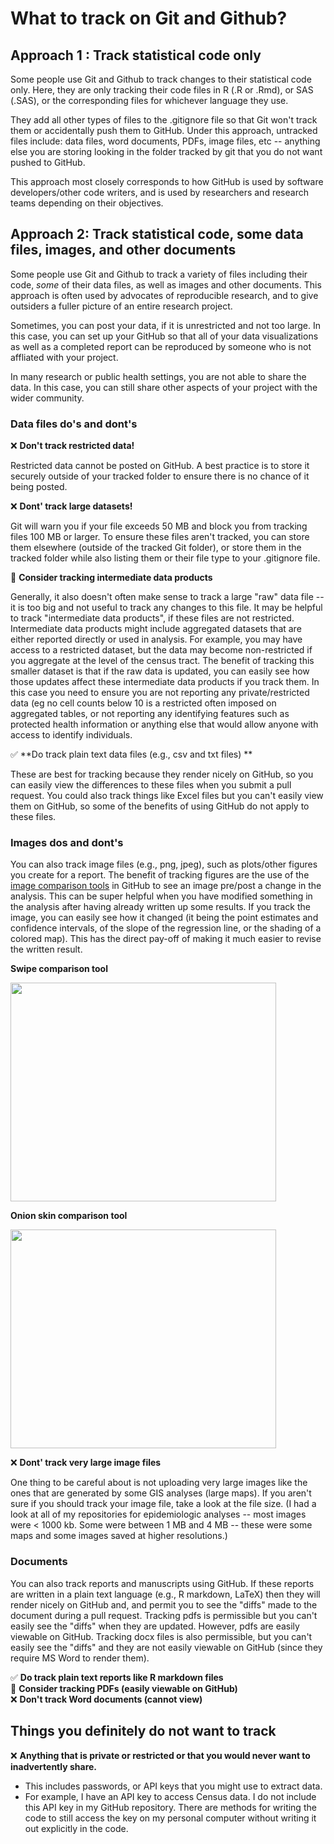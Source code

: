 # What to track on Git and Github?

## Approach 1 : Track statistical code only

Some people use Git and Github to track changes to their statistical code only. 
Here, they are only tracking their code files in R (.R or .Rmd), or 
SAS (.SAS), or the corresponding files for whichever language they use. 

They add all other types of files to the .gitignore file so that Git
won't track them or accidentally push them to GitHub. Under this approach, 
untracked files include: data files, word documents, PDFs, image files, etc -- 
anything else you are storing looking in the folder tracked by git that you do
not want pushed to GitHub.

This approach most closely corresponds to how GitHub is used by software 
developers/other code writers, and is used by researchers and research 
teams depending on their objectives.

## Approach 2: Track statistical code, some data files, images, and other documents

Some people use Git and Github to track a variety of files including their code, 
*some* of their data files, as well as images and other documents. This approach
is often used by advocates of reproducible research, and to give outsiders a 
fuller picture of an entire research project. 

Sometimes, you can post your data, if it is unrestricted and not too large. In 
this case, you can set up your GitHub so that all of your data visualizations 
as well as a completed report can be reproduced by someone who is not affliated
with your project. 

In many research or public health settings, you are not able to share the data. 
In this case, you can still share other aspects of your project with the wider 
community.

### Data files do's and dont's



❌ **Don't track restricted data!**

Restricted data cannot be posted on GitHub. A best practice is to store it 
securely outside of your tracked folder to ensure there is no chance of it being
posted. 

❌ **Dont' track large datasets!** 

Git will warn you if your file exceeds 50 MB and 
block you from tracking files 100 MB or larger. To ensure these files aren't tracked, you can store them elsewhere (outside of
the tracked Git folder), or store them in the tracked folder while also listing them or their file type to your .gitignore file. 

🤔 **Consider tracking intermediate data products**

Generally, it also doesn't often make sense to track a large "raw" data file -- it is too big and not useful to track any changes to this file. It may be helpful to track "intermediate data products", if these files are not restricted. Intermediate data products might include aggregated datasets that are either reported directly or used in analysis. For example, you may have access to a restricted dataset, but the data may become non-restricted if you aggregate at the level of the census tract. The benefit of tracking this smaller dataset is that if the raw data is updated, you can easily see how those updates affect these intermediate data products if you track them. In this case you need to ensure you are not reporting any private/restricted data (eg no cell counts below 10 is a restricted often imposed on aggregated tables, or not reporting any identifying features such as protected health information or anything else that would allow anyone with access to identify 
individuals.

✅ **Do track plain text data files (e.g., csv and txt files) **

These are best for tracking because they render nicely on GitHub, so you can
easily view the differences to these files when you submit a pull request. You 
could also track things like Excel files but you can't easily view them on 
GitHub, so some of the benefits of using GitHub do not apply to these files.
   
### Images dos and dont's

You can also track image files (e.g., png, jpeg), such as plots/other figures 
you create for a report. The benefit of  tracking figures are the use of the 
[image comparison tools](https://github.blog/2011-03-21-behold-image-view-modes/)
in GitHub to see an image pre/post a change in the 
analysis. This can be super helpful when you have modified something in the 
analysis after having already written up some results. If you track the image, 
you can easily see how it changed (it being the point estimates and confidence
intervals, of the slope of the regression line, or the shading of a colored map).
This has the direct pay-off of making it much easier to revise the written 
result.

**Swipe comparison tool**

<BODY>
  <IMG SRC="https://bph-storage.s3.us-west-1.amazonaws.com/git-for-humans/swipe-example.gif" width="425" height="350">
</BODY>

**Onion skin comparison tool**

<BODY>
  <IMG SRC="https://bph-storage.s3.us-west-1.amazonaws.com/git-for-humans/onion-skin-example.gif" width="425" height="350">
</BODY>



❌ **Dont' track very large image files**

One thing to be careful about is not uploading very large images like the 
ones that are generated by some GIS analyses (large maps). If you aren't sure if
you should track your image file, take a look at the file size. (I had a look at
all of my repositories for epidemiologic analyses -- most images were < 1000 kb.
Some were between 1 MB and 4 MB -- these were some maps and some images saved at
higher resolutions.)

### Documents

You can also track reports and manuscripts using GitHub. If these reports are 
written in a plain text language (e.g., R markdown, LaTeX) then they will render
nicely on GitHub and, and permit you to see the "diffs" made to the document 
during a pull request. Tracking pdfs is permissible but you can't easily see the
"diffs" when they are updated. However, pdfs are easily viewable on GitHub. 
Tracking docx files is also permissible, but you can't easily see the "diffs" 
and they are not easily viewable on GitHub (since they require MS Word to render
them). 

✅ **Do track plain text reports like R markdown files**  
🤔 **Consider tracking PDFs (easily viewable on GitHub)**  
❌ **Don't track Word documents (cannot view)**


## Things you definitely do not want to track

❌ **Anything that is private or restricted or that you would never want to 
inadvertently share.**

* This includes passwords, or API keys that you might use to extract data. 
* For example, I have an API key to access Census data. I do not include this
API key in my GitHub repository. There are methods for writing the code to still
access the key on my personal computer without writing it out explicitly in the 
code. 
  


